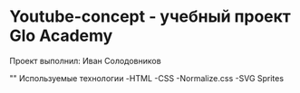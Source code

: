 # Youtube-concept - учебный проект Glo Academy
Проект выполнил: Иван Солодовников

"" Используемые технологии
-HTML
-CSS
-Normalize.css
-SVG Sprites
